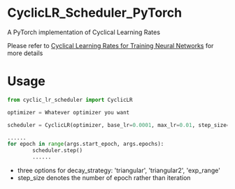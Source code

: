 # CyclicLR_Scheduler_PyTorch
A PyTorch implementation of Cyclical Learning Rates

Please refer to [Cyclical Learning Rates for Training Neural Networks](https://arxiv.org/abs/1506.01186) for more details

# Usage
```python
from cyclic_lr_scheduler import CyclicLR

optimizer = Whatever optimizer you want

scheduler = CyclicLR(optimizer, base_lr=0.0001, max_lr=0.01, step_size=10, mode=exp_range)

......
for epoch in range(args.start_epoch, args.epochs):
        scheduler.step()
        ......
```

+ three options for decay_strategy: 'triangular', 'triangular2', 'exp_range'
+ step_size denotes the number of epoch rather than iteration
